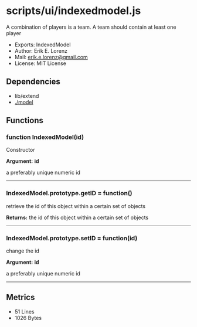 # scripts/ui/indexedmodel.js


A combination of players is a team. A team should contain at least one player

* Exports: IndexedModel
* Author: Erik E. Lorenz 
* Mail: <erik.e.lorenz@gmail.com>
* License: MIT License


## Dependencies

* lib/extend
* <a href="./model.html">./model</a>

## Functions

###   function IndexedModel(id)
Constructor

**Argument:** **id**

a preferably unique numeric id

---


###   IndexedModel.prototype.getID = function()
retrieve the id of this object within a certain set of objects


**Returns:** the id of this object within a certain set of objects

---


###   IndexedModel.prototype.setID = function(id)
change the id

**Argument:** **id**

a preferably unique numeric id

---

## Metrics

* 51 Lines
* 1026 Bytes

